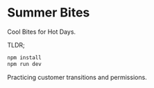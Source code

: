 # Summer Bites
Cool Bites for Hot Days.

TLDR;

```bash
npm install
npm run dev
```

Practicing customer transitions and permissions. 
